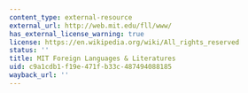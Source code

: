 ```yaml
---
content_type: external-resource
external_url: http://web.mit.edu/fll/www/
has_external_license_warning: true
license: https://en.wikipedia.org/wiki/All_rights_reserved
status: ''
title: MIT Foreign Languages & Literatures
uid: c9a1cdb1-f19e-471f-b33c-487494088185
wayback_url: ''
---
```

